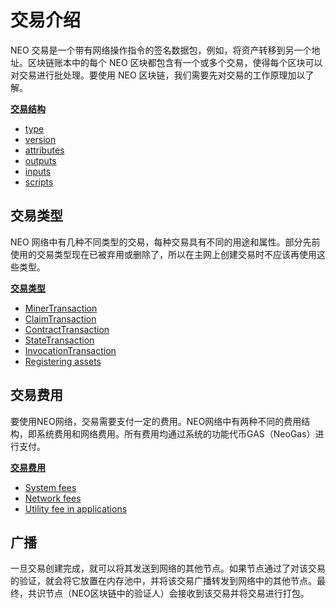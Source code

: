 # 交易介绍
NEO 交易是一个带有网络操作指令的签名数据包，例如，将资产转移到另一个地址。区块链账本中的每个 NEO 区块都包含有一个或多个交易，使得每个区块可以对交易进行批处理。要使用 NEO 区块链，我们需要先对交易的工作原理加以了解。

**[交易结构](2-Structure_of_NEO_transactions.md)**

- [type](2-Structure_of_NEO_transactions.md#type)
- [version](2-Structure_of_NEO_transactions.md#version)
- [attributes](2-Structure_of_NEO_transactions.md#attributes)
- [outputs](2-Structure_of_NEO_transactions.md#outputs)
- [inputs](2-Structure_of_NEO_transactions.md#inputs)
- [scripts](2-Structure_of_NEO_transactions.md#scripts)

## 交易类型

NEO 网络中有几种不同类型的交易，每种交易具有不同的用途和属性。部分先前使用的交易类型现在已被弃用或删除了，所以在主网上创建交易时不应该再使用这些类型。

**[交易类型](3-NEO_transaction_types.md)**

- [MinerTransaction](3-NEO_transaction_types.md#minertransaction)
- [ClaimTransaction](3-NEO_transaction_types.md#claimtransaction)
- [ContractTransaction](3-NEO_transaction_types.md#contracttransaction)
- [StateTransaction](3-NEO_transaction_types.md#statetransaction)
- [InvocationTransaction](3-NEO_transaction_types.md#invocationtransaction)
- [Registering assets](3-NEO_transaction_types.md#registering-assets)

## 交易费用
要使用NEO网络，交易需要支付一定的费用。NEO网络中有两种不同的费用结构，即系统费用和网络费用。所有费用均通过系统的功能代币GAS（NeoGas）进行支付。

**[交易费用](4-NEO_transaction_fees.md)**

- [System fees](4-NEO_transaction_fees.md#system-fees)
- [Network fees](4-NEO_transaction_fees.md#network-fees)
- [Utility fee in applications](4-NEO_transaction_fees.md#utility-fee-in-applications)

## 广播
一旦交易创建完成，就可以将其发送到网络的其他节点。如果节点通过了对该交易的验证，就会将它放置在内存池中，并将该交易广播转发到网络中的其他节点。最终，共识节点（NEO区块链中的验证人）会接收到该交易并将交易进行打包。
